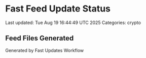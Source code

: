 # Fast Feed Update Status
Last updated: Tue Aug 19 16:44:49 UTC 2025
Categories: crypto

## Feed Files Generated

Generated by Fast Updates Workflow
